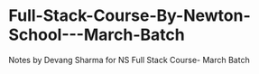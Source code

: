 # Full-Stack-Course-By-Newton-School---March-Batch
Notes by Devang Sharma for NS Full Stack Course- March Batch
